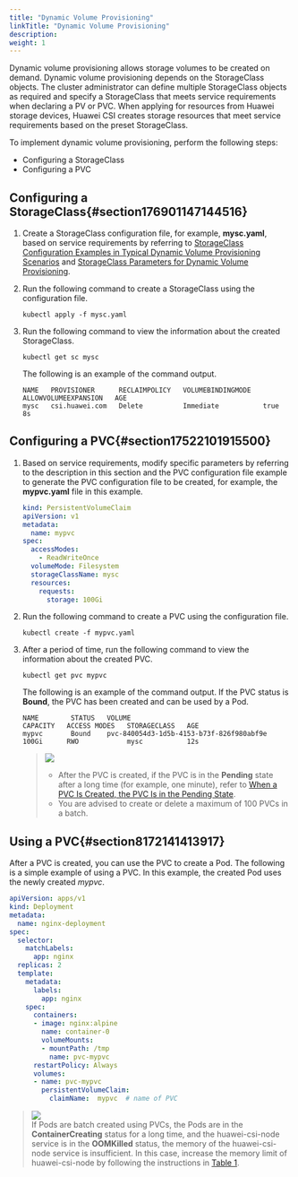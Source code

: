 ```yaml
---
title: "Dynamic Volume Provisioning"
linkTitle: "Dynamic Volume Provisioning"
description: 
weight: 1
---
```


Dynamic volume provisioning allows storage volumes to be created on demand. Dynamic volume provisioning depends on the StorageClass objects. The cluster administrator can define multiple StorageClass objects as required and specify a StorageClass that meets service requirements when declaring a PV or PVC. When applying for resources from Huawei storage devices, Huawei CSI creates storage resources that meet service requirements based on the preset StorageClass.

To implement dynamic volume provisioning, perform the following steps:

-   Configuring a StorageClass
-   Configuring a PVC

## Configuring a StorageClass{#section176901147144516}

1.  Create a StorageClass configuration file, for example,  **mysc.yaml**, based on service requirements by referring to  [StorageClass Configuration Examples in Typical Dynamic Volume Provisioning Scenarios](/docs/using-huawei-csi/managing-a-pvc/creating-a-pvc/dynamic-volume-provisioning/storageclass-configuration-examples-in-typical-dynamic-volume-provisioning-scenarios)  and  [StorageClass Parameters for Dynamic Volume Provisioning](/docs/using-huawei-csi/managing-a-pvc/creating-a-pvc/dynamic-volume-provisioning/storageclass-parameters-for-dynamic-volume-provisioning).
2.  Run the following command to create a StorageClass using the configuration file.

    ```
    kubectl apply -f mysc.yaml
    ```

3.  Run the following command to view the information about the created StorageClass.

    ```
    kubectl get sc mysc
    ```

    The following is an example of the command output.

    ```
    NAME   PROVISIONER      RECLAIMPOLICY   VOLUMEBINDINGMODE   ALLOWVOLUMEEXPANSION   AGE
    mysc   csi.huawei.com   Delete          Immediate           true                   8s
    ```

## Configuring a PVC{#section17522101915500}

1.  Based on service requirements, modify specific parameters by referring to the description in this section and the PVC configuration file example to generate the PVC configuration file to be created, for example, the  **mypvc.yaml**  file in this example.

    ```yaml
    kind: PersistentVolumeClaim
    apiVersion: v1
    metadata:
      name: mypvc
    spec:
      accessModes:
        - ReadWriteOnce
      volumeMode: Filesystem
      storageClassName: mysc
      resources:
        requests:
          storage: 100Gi
    ```

2.  Run the following command to create a PVC using the configuration file.

    ```
    kubectl create -f mypvc.yaml
    ```

3.  After a period of time, run the following command to view the information about the created PVC.

    ```
    kubectl get pvc mypvc
    ```

    The following is an example of the command output. If the PVC status is  **Bound**, the PVC has been created and can be used by a Pod.

    ```
    NAME        STATUS   VOLUME                                     CAPACITY   ACCESS MODES   STORAGECLASS   AGE
    mypvc       Bound    pvc-840054d3-1d5b-4153-b73f-826f980abf9e   100Gi      RWO            mysc           12s
    ```

    >![](/css-docs/public_sys-resources/en-us/icon-notice.gif)  
    >-   After the PVC is created, if the PVC is in the  **Pending**  state after a long time \(for example, one minute\), refer to  [When a PVC Is Created, the PVC Is in the Pending State](/docs/troubleshooting/pvc-issues/when-a-pvc-is-created-the-pvc-is-in-the-pending-state).
    >-   You are advised to create or delete a maximum of 100 PVCs in a batch.

## Using a PVC{#section8172141413917}

After a PVC is created, you can use the PVC to create a Pod. The following is a simple example of using a PVC. In this example, the created Pod uses the newly created  _mypvc_.

```yaml
apiVersion: apps/v1
kind: Deployment
metadata:
  name: nginx-deployment
spec:
  selector:
    matchLabels:
      app: nginx
  replicas: 2
  template:
    metadata:
      labels:
        app: nginx
    spec:
      containers: 
      - image: nginx:alpine
        name: container-0 
        volumeMounts: 
        - mountPath: /tmp
          name: pvc-mypvc 
      restartPolicy: Always 
      volumes: 
      - name: pvc-mypvc 
        persistentVolumeClaim: 
          claimName:  mypvc  # name of PVC
```

>![](/css-docs/public_sys-resources/en-us/icon-note.gif)  
>If Pods are batch created using PVCs, the Pods are in the  **ContainerCreating**  status for a long time, and the huawei-csi-node service is in the  **OOMKilled**  status, the memory of the huawei-csi-node service is insufficient. In this case, increase the memory limit of huawei-csi-node by following the instructions in  [Table 1](/docs/appendix/huawei-csi-resource-management#table4106151116363).




